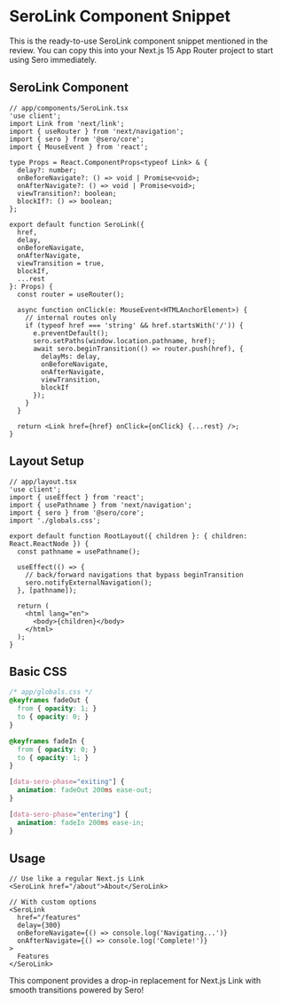 # SeroLink Component Snippet

This is the ready-to-use SeroLink component snippet mentioned in the review. You can copy this into your Next.js 15 App Router project to start using Sero immediately.

## SeroLink Component

```tsx
// app/components/SeroLink.tsx
'use client';
import Link from 'next/link';
import { useRouter } from 'next/navigation';
import { sero } from '@sero/core';
import { MouseEvent } from 'react';

type Props = React.ComponentProps<typeof Link> & {
  delay?: number;
  onBeforeNavigate?: () => void | Promise<void>;
  onAfterNavigate?: () => void | Promise<void>;
  viewTransition?: boolean;
  blockIf?: () => boolean;
};

export default function SeroLink({ 
  href, 
  delay, 
  onBeforeNavigate, 
  onAfterNavigate, 
  viewTransition = true, 
  blockIf, 
  ...rest 
}: Props) {
  const router = useRouter();

  async function onClick(e: MouseEvent<HTMLAnchorElement>) {
    // internal routes only
    if (typeof href === 'string' && href.startsWith('/')) {
      e.preventDefault();
      sero.setPaths(window.location.pathname, href);
      await sero.beginTransition(() => router.push(href), {
        delayMs: delay,
        onBeforeNavigate,
        onAfterNavigate,
        viewTransition,
        blockIf
      });
    }
  }
  
  return <Link href={href} onClick={onClick} {...rest} />;
}
```

## Layout Setup

```tsx
// app/layout.tsx
'use client';
import { useEffect } from 'react';
import { usePathname } from 'next/navigation';
import { sero } from '@sero/core';
import './globals.css';

export default function RootLayout({ children }: { children: React.ReactNode }) {
  const pathname = usePathname();
  
  useEffect(() => {
    // back/forward navigations that bypass beginTransition
    sero.notifyExternalNavigation();
  }, [pathname]);

  return (
    <html lang="en">
      <body>{children}</body>
    </html>
  );
}
```

## Basic CSS

```css
/* app/globals.css */
@keyframes fadeOut {
  from { opacity: 1; }
  to { opacity: 0; }
}

@keyframes fadeIn {
  from { opacity: 0; }
  to { opacity: 1; }
}

[data-sero-phase="exiting"] {
  animation: fadeOut 200ms ease-out;
}

[data-sero-phase="entering"] {
  animation: fadeIn 200ms ease-in;
}
```

## Usage

```tsx
// Use like a regular Next.js Link
<SeroLink href="/about">About</SeroLink>

// With custom options
<SeroLink 
  href="/features" 
  delay={300}
  onBeforeNavigate={() => console.log('Navigating...')}
  onAfterNavigate={() => console.log('Complete!')}
>
  Features
</SeroLink>
```

This component provides a drop-in replacement for Next.js Link with smooth transitions powered by Sero!
